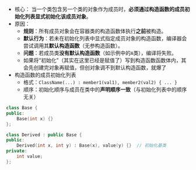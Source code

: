 - 核心：
	当一个类包含另一个类的对象作为成员时，**必须通过构造函数的成员初始化列表显式初始化该成员对象**。
- 原因：
	- **规则**：所有成员对象会在容器类的构造函数体执行**之前**被构造。
	- **默认行为**：若未在初始化列表中显式指定成员对象的构造函数，编译器会尝试调用其**默认构造函数**（无参构造函数）。
	- **问题**：若成员类**没有默认构造函数**（如示例中的`A`类），编译将失败。
	- 如果将“初始化”（其实在这里已经是赋值了）写到构造函数函数体内，其会先创建完对象再赋值，但创对象调不到默认构造函数，就爆了
- 构造函数的成员初始化列表
	- 格式：`ClassName(...) : member1(val1), member2(val2) { ... }`
	- 顺序：初始化顺序与成员在类中的**声明顺序一致**（与初始化列表中的顺序无关）
```cpp
class Base {
public:
    Base(int x) {}
};

class Derived : public Base {
public:
    Derived(int x, int y) : Base(x), value(y) {}  // 初始化基类
private:
    int value;
};
```

